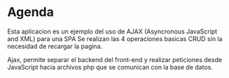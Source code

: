 # Agenda

Esta aplicacion es un ejemplo del uso de AJAX (Asyncronous JavaScript and XML) para una SPA
Se realizan las 4 operaciones basicas CRUD sin la necesidad de recargar la pagina. 

Ajax, permite separar el backend del front-end y realizar peticiones desde JavaScript hacia 
archivos php que se comunican con la base de datos. 